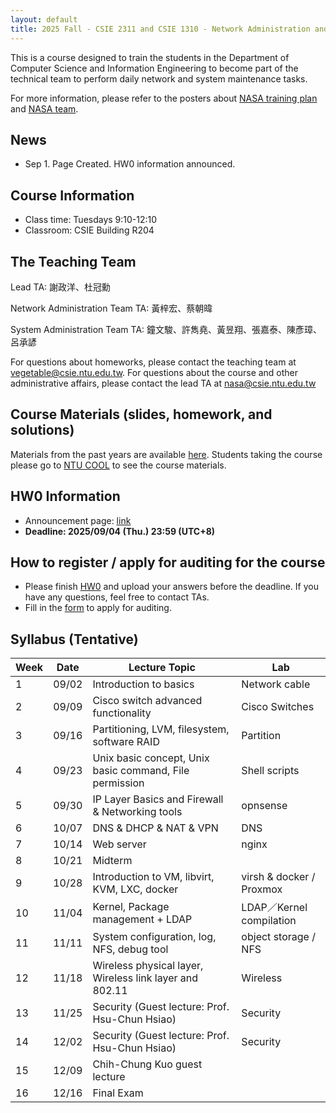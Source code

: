 ```yaml
---
layout: default
title: 2025 Fall - CSIE 2311 and CSIE 1310 - Network Administration and System Administration (Lab)
---
```


This is a course designed to train the students in the Department of Computer Science and Information Engineering to become part of the technical team to perform daily network and system maintenance tasks.

For more information, please refer to the posters about [NASA training plan](https://drive.google.com/file/d/19JsnU_qrG6RYxdCExJK8EaRB2eyDY06H/view?usp=sharing) and [NASA team](https://drive.google.com/file/d/1BqaeoSF6w_uSjfVBEmuHcSbhivOqSHdX/view?usp=sharing).


## News

- Sep 1. Page Created. HW0 information announced.

## Course Information
- Class time: Tuesdays 9:10-12:10
- Classroom: CSIE Building R204

## The Teaching Team

Lead TA: 謝政洋、杜冠勳

Network Administration Team TA: 黃梓宏、蔡朝暐 

System Administration Team TA: 鐘文駿、許雋堯、黃昱翔、張嘉泰、陳彥璋、呂承諺

For questions about homeworks, please contact the teaching team at vegetable@csie.ntu.edu.tw. For questions about the course and other administrative affairs, please contact the lead TA at nasa@csie.ntu.edu.tw

## Course Materials (slides, homework, and solutions)
Materials from the past years are available [here](https://www.csie.ntu.edu.tw/~hsinmu/site/teaching). Students taking the course please go to [NTU COOL](https://cool.ntu.edu.tw/courses/51799) to see the course materials.

## HW0 Information
- Announcement page: [link](https://hackmd.io/BtGKFH8oRL-gnG1B9Rh-HA?view)
- **Deadline: 2025/09/04 (Thu.) 23:59 (UTC+8)**


## How to register / apply for auditing for the course

- Please finish [HW0](#hw0-information) and upload your answers before the deadline. If you have any questions, feel free to contact TAs.
- Fill in the [form](https://forms.gle/V3onv6k8unnRtheu9) to apply for auditing.

## Syllabus (Tentative)

| Week | Date  | Lecture Topic | Lab |
| ---- | ----- | -------- | -------- |
| 1    | 09/02 | Introduction to basics | Network cable |
| 2    | 09/09 | Cisco switch advanced functionality | Cisco Switches |
| 3    | 09/16 | Partitioning, LVM, filesystem, software RAID | Partition |
| 4    | 09/23 | Unix basic concept, Unix basic command, File permission | Shell scripts |
| 5    | 09/30 | IP Layer Basics and Firewall & Networking tools | opnsense |
| 6    | 10/07 | DNS & DHCP & NAT & VPN | DNS |
| 7    | 10/14 | Web server | nginx |
| 8    | 10/21 | Midterm |  |
| 9    | 10/28 | Introduction to VM, libvirt, KVM, LXC, docker | virsh & docker / Proxmox |
| 10   | 11/04 | Kernel, Package management + LDAP | LDAP／Kernel compilation |
| 11   | 11/11 | System configuration, log, NFS, debug tool	| object storage / NFS |
| 12   | 11/18 | Wireless physical layer, Wireless link layer and 802.11 | Wireless  |
| 13   | 11/25 | Security (Guest lecture: Prof. Hsu-Chun Hsiao) | Security |
| 14   | 12/02 | Security (Guest lecture: Prof. Hsu-Chun Hsiao) | Security |
| 15   | 12/09 | Chih-Chung Kuo guest lecture	 |  |
| 16   | 12/16 | Final Exam	 |  |

